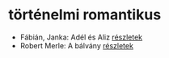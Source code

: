 # történelmi romantikus

- Fábián, Janka: Adél és Aliz [részletek](_details/F%C3%A1bi%C3%A1n%2C%20Janka.md#id_633)
- Robert Merle: A bálvány [részletek](_details/Robert%20Merle.md#id_322)